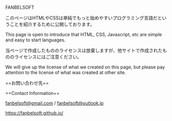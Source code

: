 FANBELSOFT


このページはHTMLやCSSは単純でもっと始めやすいプログラミング言語だということを紹介するために公開しております。


This page is open to introduce that HTML, CSS, Javascript, etc are simple and easy to start languages.


当ページで作成したもののライセンスは放棄しますが、他サイトで作成されたもののライセンスにはご注意ください。


We will give up the license of what we created on this page, but please pay attention to the license of what was created at other site.


==お問い合わせ先==


==Contact Information==


fanbelsoft@gmail.com / fanbelsoft@outlook.jp


https://fanbelsoft.github.io/
